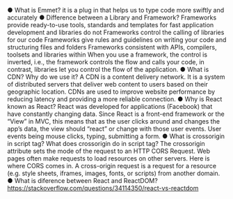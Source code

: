 ● What is Emmet?
it is a plug in that helps us to type code more swiftly and accurately
● Difference between a Library and Framework?
Frameworks provide ready-to-use tools, standards and templates for fast application development and libraries do not
Frameworks control the calling of libraries for our code
Frameworks give rules and guidelines on writing your code and structuring files and folders
Frameworks consistent with APIs, compilers, toolsets and libraries within
When you use a framework, the control is inverted, i.e., the framework controls the flow and calls your code, in contrast, libraries let you control the flow of the application.
● What is CDN? Why do we use it?
A CDN is a content delivery network. It is a system of distributed servers that deliver web content to users based on their geographic location. CDNs are used to improve website performance by reducing latency and providing a more reliable connection.
● Why is React known as React?
React was developed for applications (Facebook) that have constantly changing data. Since React is a front-end framework or the “View” in MVC, this means that as the user clicks around and changes the app’s data, the view should “react” or change with those user events. User events being mouse clicks, typing, submitting a form.
● What is crossorigin in script tag?
What does crossorigin do in script tag?
The crossorigin attribute sets the mode of the request to an HTTP CORS Request. Web pages often make requests to load resources on other servers. Here is where CORS comes in. A cross-origin request is a request for a resource (e.g. style sheets, iframes, images, fonts, or scripts) from another domain.
● What is diference between React and ReactDOM?
https://stackoverflow.com/questions/34114350/react-vs-reactdom

